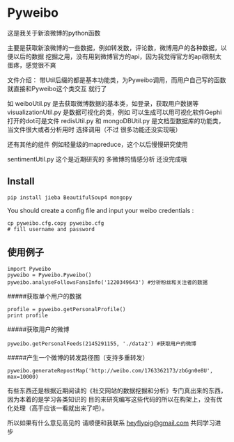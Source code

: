 # Pyweibo


这是我关于新浪微博的python函数

主要是获取新浪微博的一些数据，例如转发数，评论数，微博用户的各种数据，以便以后的数据 挖掘之用，没有用到微博官方的api，因为我觉得官方的api限制太蛋疼，感觉很不爽

文件介绍： 带Util后缀的都是基本功能类，为Pyweibo调用，而用户自己写的函数就直接和Pyweibo这个类交互 就行了

如 weiboUtil.py 是去获取微博数据的基本类，如登录，获取用户数据等 visualizationUtil.py 是数据可视化的类，例如 可以生成可以用可视化软件Gephi打开的dot可是文件 redisUtil.py 和 mongoDBUtil.py 是文档型数据库的功能类，当文件很大或者分析用时 选择调用（不过 很多功能还没实现哦）

还有其他的组件 例如轻量级的mapreduce，这个以后慢慢研究使用

sentimentUtil.py 这个是近期研究的 多微博的情感分析 还没完成哦

## Install

    pip install jieba BeautifulSoup4 mongopy

You should create a config file and input your weibo credentials :

    cp pyweibo.cfg.copy pyweibo.cfg
    # fill username and password


使用例子
-

    import Pyweibo
    pyweibo = Pyweibo.Pyweibo() pyweibo.analyseFollowsFansInfo('1220349643') #分析粉丝和关注者的数据

#####获取单个用户的数据

    profile = pyweibo.getPersonalProfile() 
    print profile

#####获取用户的微博

    pyweibo.getPersonalFeeds(2145291155, './data2') #获取用户的微博

#####产生一个微博的转发路径图（支持多重转发）
  
    pyweibo.generateRepostMap('http://weibo.com/1763362173/zbGgn0e8U', max=10000) 

有些东西还是根据近期阅读的《社交网站的数据挖掘和分析》专门真出来的东西，因为本着的是学习各类知识的 目的来研究编写这些代码的所以在构架上，没有优化处理（高手应该一看就出来了吧）。

所以如果有什么意见高见的 请顺便和我联系 heyflypig@gmail.com 共同学习进步